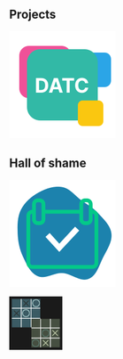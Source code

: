 ## Projects

![datc-logo](/assets/datc.svg)

## Hall of shame

![taskmananagerIO](/assets/tio.svg)

<img src="assets/ttt.png" alt="tic-tac-toe" width="96px"/>
